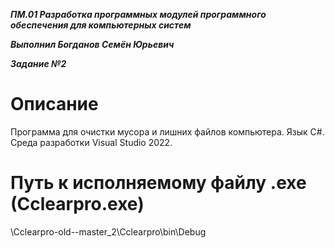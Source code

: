 ﻿                       
***ПМ.01 Разработка программных модулей программного обеспечения для компьютерных систем***

***Выполнил Богданов Семён Юрьевич***

***Задание №2***

# Описание
				
Программа для очистки мусора и лишних файлов компьютера. Язык C#. Среда разработки Visual Studio 2022.

# Путь к исполняемому файлу .exe (Cclearpro.exe)
\Cclearpro-old--master_2\Cclearpro\bin\Debug


 
